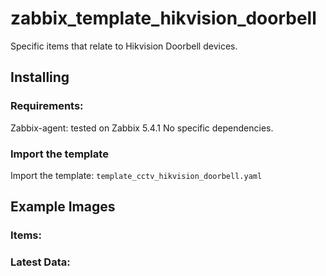 # zabbix_template_hikvision_doorbell

Specific items that relate to Hikvision Doorbell devices.

## Installing

### Requirements:
Zabbix-agent: tested on Zabbix 5.4.1
No specific dependencies.  

### Import the template
Import the template: `template_cctv_hikvision_doorbell.yaml`

## Example Images

### Items:


### Latest Data:
